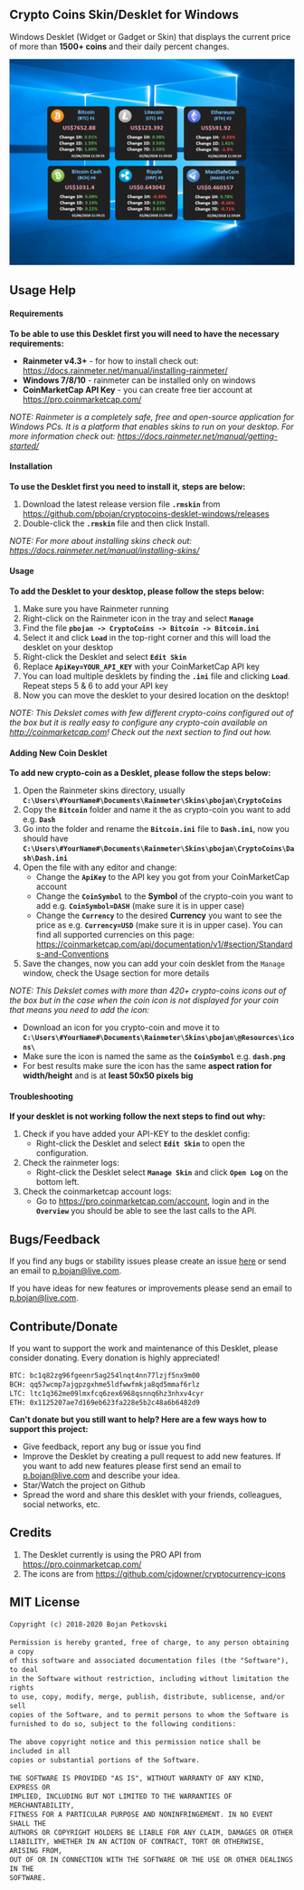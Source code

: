 ## Crypto Coins Skin/Desklet for Windows

Windows Desklet (Widget or Gadget or Skin) that displays the current price of more than **1500+ coins** and their daily percent changes.

![Desklet screenshot](screenshot.png)

## Usage Help

#### Requirements

**To be able to use this Desklet first you will need to have the necessary requirements:**

* **Rainmeter v4.3+** - for how to install check out: https://docs.rainmeter.net/manual/installing-rainmeter/
* **Windows 7/8/10** - rainmeter can be installed only on windows
* **CoinMarketCap API Key** - you can create free tier account at https://pro.coinmarketcap.com/

*NOTE: Rainmeter is a completely safe, free and open-source application for Windows PCs. It is a platform that enables skins to run on your desktop. For more information check out: https://docs.rainmeter.net/manual/getting-started/*
    
#### Installation

**To use the Desklet first you need to install it, steps are below:**

1. Download the latest release version file **`.rmskin`** from https://github.com/pbojan/cryptocoins-desklet-windows/releases
2. Double-click the **`.rmskin`** file and then click Install.

*NOTE: For more about installing skins check out: https://docs.rainmeter.net/manual/installing-skins/*

#### Usage

**To add the Desklet to your desktop, please follow the steps below:**

1. Make sure you have Rainmeter running
2. Right-click on the Rainmeter icon in the tray and select **`Manage`**
3. Find the file **`pbojan -> CryptoCoins -> Bitcoin -> Bitcoin.ini`**
4. Select it and click **`Load`** in the top-right corner and this will load the desklet on your desktop
5. Right-click the Desklet and select **`Edit Skin`**
6. Replace **`ApiKey=YOUR_API_KEY`** with your CoinMarketCap API key
7. You can load multiple desklets by finding the **`.ini`** file and clicking **`Load`**. Repeat steps 5 & 6 to add your API key
8. Now you can move the desklet to your desired location on the desktop!

*NOTE: This Dekslet comes with few different crypto-coins configured out of the box but it is really easy to configure any crypto-coin available on http://coinmarketcap.com! Check out the next section to find out how.*

#### Adding New Coin Desklet

**To add new crypto-coin as a Desklet, please follow the steps below:**

1. Open the Rainmeter skins directory, usually **`C:\Users\#YourName#\Documents\Rainmeter\Skins\pbojan\CryptoCoins`**
2. Copy the **`Bitcoin`** folder and name it the as crypto-coin you want to add e.g. **`Dash`**
3. Go into the folder and rename the **`Bitcoin.ini`** file to **`Dash.ini`**, now you should have **`C:\Users\#YourName#\Documents\Rainmeter\Skins\pbojan\CryptoCoins\Dash\Dash.ini`**
4. Open the file with any editor and change:
	- Change the **`ApiKey`** to the API key you got from your CoinMarketCap account
    - Change the **`CoinSymbol`** to the **Symbol** of the crypto-coin you want to add e.g. **`CoinSymbol=DASH`** (make sure it is in upper case)
    - Change the **`Currency`** to the desired **Currency** you want to see the price as e.g. **`Currency=USD`** (make sure it is in upper case). You can find all supported currencies on this page: https://coinmarketcap.com/api/documentation/v1/#section/Standards-and-Conventions
5. Save the changes, now you can add your coin desklet from the `Manage` window, check the Usage section for more details

*NOTE: This Dekslet comes with more than 420+ crypto-coins icons out of the box but in the case when the coin icon is not displayed for your coin that means you need to add the icon:*

- Download an icon for you crypto-coin and move it to **`C:\Users\#YourName#\Documents\Rainmeter\Skins\pbojan\@Resources\icons\`**
- Make sure the icon is named the same as the **`CoinSymbol`** e.g. **`dash.png`**
- For best results make sure the icon has the same **aspect ration for width/height** and is at **least 50x50 pixels big**

#### Troubleshooting

**If your desklet is not working follow the next steps to find out why:**

1. Check if you have added your API-KEY to the desklet config:
	* Right-click the Desklet and select **`Edit Skin`** to open the configuration.
1. Check the rainmeter logs:
	* Right-click the Desklet select **`Manage Skin`** and click **`Open Log`** on the bottom left.
1. Check the coinmarketcap account logs:
	* Go to https://pro.coinmarketcap.com/account, login and in the **`Overview`** you should be able to see the last calls to the API.

## Bugs/Feedback

If you find any bugs or stability issues please create an issue [here](https://github.com/pbojan/cryptocoins-desklet-windows/issues) or send an email to [p.bojan@live.com](mailto:p.bojan@live.com).

If you have ideas for new features or improvements please send an email to [p.bojan@live.com](mailto:p.bojan@live.com).

## Contribute/Donate

If you want to support the work and maintenance of this Desklet, please consider donating. Every donation is highly appreciated!

```
BTC: bc1q82zg96fgeenr5ag254lnqt4nn77lzjf5nx9m00
BCH: qq57wcmp7ajgpzgxhme5ldfwwfmkja8qd5mmaf6rlz
LTC: ltc1q362me09lmxfcq6zex6968qsnnq6hz3nhxv4cyr
ETH: 0x1125207ae7d169eb623fa228e5b2c48a6b6482d9
```

**Can't donate but you still want to help? Here are a few ways how to support this project:**
* Give feedback, report any bug or issue you find
* Improve the Desklet by creating a pull request to add new features. If you want to add new features please first send an email to [p.bojan@live.com](mailto:p.bojan@live.com) and describe your idea.
* Star/Watch the project on Github
* Spread the word and share this desklet with your friends, colleagues, social networks, etc. 

## Credits

1. The Desklet currently is using the PRO API from https://pro.coinmarketcap.com/
2. The icons are from https://github.com/cjdowner/cryptocurrency-icons

## MIT License

```
Copyright (c) 2018-2020 Bojan Petkovski

Permission is hereby granted, free of charge, to any person obtaining a copy
of this software and associated documentation files (the "Software"), to deal
in the Software without restriction, including without limitation the rights
to use, copy, modify, merge, publish, distribute, sublicense, and/or sell
copies of the Software, and to permit persons to whom the Software is
furnished to do so, subject to the following conditions:

The above copyright notice and this permission notice shall be included in all
copies or substantial portions of the Software.

THE SOFTWARE IS PROVIDED "AS IS", WITHOUT WARRANTY OF ANY KIND, EXPRESS OR
IMPLIED, INCLUDING BUT NOT LIMITED TO THE WARRANTIES OF MERCHANTABILITY,
FITNESS FOR A PARTICULAR PURPOSE AND NONINFRINGEMENT. IN NO EVENT SHALL THE
AUTHORS OR COPYRIGHT HOLDERS BE LIABLE FOR ANY CLAIM, DAMAGES OR OTHER
LIABILITY, WHETHER IN AN ACTION OF CONTRACT, TORT OR OTHERWISE, ARISING FROM,
OUT OF OR IN CONNECTION WITH THE SOFTWARE OR THE USE OR OTHER DEALINGS IN THE
SOFTWARE.
```
